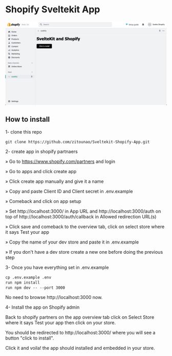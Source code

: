 # Shopify Sveltekit App

![Alt text](static/proof.png)

## How to install

1- clone this repo

```
git clone https://github.com/zitounao/Sveltekit-Shopify-App.git
```

2- create app in shopify partnaers

» Go to https://www.shopify.com/partners and login

» Go to apps and click create app

» Click create app manually and give it a name

» Copy and paste Client ID and Client secret in .env.example

» Comeback and click on app setup

» Set http://localhost:3000/ in App URL and http://localhost:3000/auth on top of http://localhost:3000/auth/callback in Allowed redirection URL(s)

» Click save and comeback to the overview tab, click on select store where it says Test your app

» Copy the name of your dev store and paste it in .env.example

» If you don't have a dev store create a new one before doing the previous step

3- Once you have everything set in .env.example

```
cp .env.example .env
run npm install
run npm dev -- --port 3000
```

No need to browse http://localhost:3000 now.

4- Install the app on Shopify admin

Back to shopify partners on the app overview tab click on Select Store where it says Test your app then click on your store.

You should be redirected to http://localhost:3000/ where you will see a button "click to install".

Click it and voila! the app should installed and embedded in your store.
